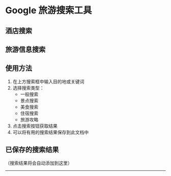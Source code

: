 <script setup>
import GoogleTravelSearch from '../components/GoogleTravelSearch.vue'
import GoogleHotelSearch from '../components/GoogleHotelSearch.vue'
</script>

# Google 旅游搜索工具

## 酒店搜索
<!-- <ClientOnly>
  <div class="hotel-search-container">
    <GoogleHotelSearch />
  </div>
</ClientOnly> -->

## 旅游信息搜索
<!-- <ClientOnly>
  <GoogleTravelSearch />
</ClientOnly> -->

## 使用方法

1. 在上方搜索框中输入目的地或关键词
2. 选择搜索类型：
   - 一般搜索
   - 景点搜索
   - 美食搜索
   - 住宿搜索
   - 旅游攻略
3. 点击搜索按钮获取结果
4. 可以将有用的搜索结果保存到此文档中

## 已保存的搜索结果

（搜索结果将会自动添加到这里）

---

<style>
.hotel-search-container {
  margin: 20px 0;
  padding: 20px;
  background: #fff;
  border-radius: 8px;
  box-shadow: 0 2px 12px 0 rgba(0,0,0,0.1);
}
</style>
